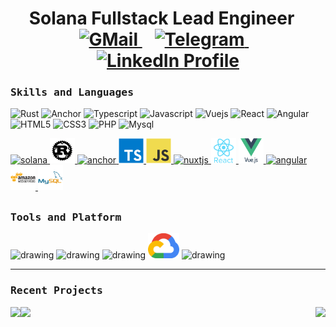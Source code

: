 <h1 align="center">
Solana Fullstack Lead Engineer
  &nbsp;&nbsp;
  <a href="mailto:topstack2021a@gmail.com">
    <img src="https://cdn-icons-png.flaticon.com/512/732/732200.png" alt="GMail" height="30" width="30">
  </a>
  &nbsp;&nbsp;
  <a href="mailto:topstack2021a@gmail.com">
    <img src="https://cdn-icons-png.flaticon.com/512/2111/2111646.png" alt="Telegram" height="30" width="30">
  </a>
  &nbsp;&nbsp;
  <a href="mailto:topstack2021a@gmail.com">
    <img src="https://www.vectorlogo.zone/logos/linkedin/linkedin-icon.svg" alt="LinkedIn Profile" height="30" width="30">
  </a>

</h1>


<h3><b><samp>Skills and Languages</samp></b></h3>

![Rust](https://img.shields.io/badge/Rust-ff0000?style=flat-square&logo=Rust&logoColor=white)
![Anchor](https://img.shields.io/badge/Anchor-ff0040?style=flat-square&logo=anchor&logoColor=white)
![Typescript](https://img.shields.io/badge/Typescript-ff0080?style=flat-square&logo=typescript&logoColor=white)
![Javascript](https://img.shields.io/badge/Javascript-ff00bf?style=flat-square&logo=javascript&logoColor=white)
![Vuejs](https://img.shields.io/badge/Vuejs-ff00ff?style=flat-square&logo=Vue.js&logoColor=white)
![React](https://img.shields.io/badge/React-bf00ff?style=flat-square&logo=React&logoColor=white)
![Angular](https://img.shields.io/badge/Angular-8000ff?style=flat-square&logo=Angular&logoColor=white)
![HTML5](https://img.shields.io/badge/HTML5-4000ff?style=flat-square&logo=HTML5&logoColor=white)
![CSS3](https://img.shields.io/badge/CSS3-0000ff?style=flat-square&logo=CSS3&logoColor=white)
![PHP](https://img.shields.io/badge/PHP-0040ff?style=flat-square&logo=php&logoColor=white)
![Mysql](https://img.shields.io/badge/Mysql-0080ff?style=flat-square&logo=mysql&logoColor=white)


<p align="left"> 
    <a href="https://solana.com/" target="_blank" rel="noreferrer"> <img src="https://raw.githubusercontent.com/trustwallet/assets/master/blockchains/solana/info/logo.png" alt="solana" width="40" height="40"/> </a> 
    <a href="https://www.rust-lang.org" target="_blank" rel="noreferrer"> <img src="https://raw.githubusercontent.com/devicons/devicon/master/icons/rust/rust-plain.svg" alt="rust" width="40" height="40"/> </a> 
    <a href="https://github.com/project-serum/anchor" target="_blank" rel="noreferrer"> <img src="https://camo.githubusercontent.com/0542190d13e5a50f7d601abc4bfde84cf02af2ca786af519e78411f43f3ca9c0/68747470733a2f2f6d656469612e646973636f72646170702e6e65742f6174746163686d656e74732f3831333434343531343934393130333635382f3839303237383532303535333630333039322f6578706f72742e706e673f77696474683d373436266865696768743d373436" alt="anchor" width="40" height="40"/> </a> 
    <a href="https://www.typescriptlang.org/" target="_blank" rel="noreferrer"> <img src="https://raw.githubusercontent.com/devicons/devicon/master/icons/typescript/typescript-original.svg" alt="typescript" width="40" height="40"/> </a>
    <a href="https://developer.mozilla.org/en-US/docs/Web/JavaScript" target="_blank" rel="noreferrer"> <img src="https://raw.githubusercontent.com/devicons/devicon/master/icons/javascript/javascript-original.svg" alt="javascript" width="40" height="40"/> </a>  
    <a href="https://nuxtjs.org/" target="_blank" rel="noreferrer"> <img src="https://www.vectorlogo.zone/logos/nuxtjs/nuxtjs-icon.svg" alt="nuxtjs" width="40" height="40"/> </a> 
    <a href="https://reactjs.org/" target="_blank" rel="noreferrer"> <img src="https://raw.githubusercontent.com/devicons/devicon/master/icons/react/react-original-wordmark.svg" alt="react" width="40" height="40"/> </a> 
    <a href="https://vuejs.org/" target="_blank" rel="noreferrer"> <img src="https://raw.githubusercontent.com/devicons/devicon/master/icons/vuejs/vuejs-original-wordmark.svg" alt="vuejs" width="40" height="40"/> </a> 
    <a href="https://angular.io" target="_blank" rel="noreferrer"> <img src="https://angular.io/assets/images/logos/angular/angular.svg" alt="angular" width="40" height="40"/> </a> 
    <a href="https://aws.amazon.com" target="_blank" rel="noreferrer"> <img src="https://raw.githubusercontent.com/devicons/devicon/master/icons/amazonwebservices/amazonwebservices-original-wordmark.svg" alt="aws" width="40" height="40"/> </a> 
    <a href="https://www.mysql.com/" target="_blank" rel="noreferrer"> <img src="https://raw.githubusercontent.com/devicons/devicon/master/icons/mysql/mysql-original-wordmark.svg" alt="mysql" width="40" height="40"/> </a> 
    
</p>

##

<h3><b><samp>Tools and Platform</samp></b></h3>

<span>
<img src="https://cdn-icons-png.flaticon.com/512/5969/5969282.png" alt="drawing" width="50"/>
<img src="https://cdn-icons-png.flaticon.com/512/0/747.png" alt="drawing" width="50"/>
<img src="https://github.com/amandewatnitrr/amandewatnitrr/blob/main/imgs/visual-studio-code.svg" alt="drawing" width="40"/>
<img src="https://github.com/amandewatnitrr/amandewatnitrr/blob/main/imgs/google-cloud-1.svg" alt="drawing" width="50"/>
<img src="https://github.com/amandewatnitrr/amandewatnitrr/blob/main/imgs/git-icon.svg" alt="drawing" width="40"/>
</span>
<hr>

<h3><b><samp>Recent Projects</samp></b></h3>

<p>
<a href="https://github.com/CropperFinance/cropper_instructions">
  <img align="left" src="https://github-readme-stats.vercel.app/api/pin/?username=CropperFinance&repo=cropper_instructions&show_owner=true&theme=outrun" />
</a>
<a href="https://github.com/SolanaEngineer/vovo-finance-protocol">
  <img align="right" src="https://github-readme-stats.vercel.app/api/pin/?username=SolanaEngineer&repo=vovo-finance-protocol&show_owner=true&theme=outrun" />
</a>
</p>

<p>
<a href="https://github.com/SolanaEngineer/token-list">
  <img align="left" src="https://github-readme-stats.vercel.app/api/pin/?username=SolanaEngineer&repo=token-list&show_owner=true&theme=outrun" />
</a>
</p>
<!-- 
## <p align="center"><h4 align="center"><samp> An IoT Developer, An Open Source Contributor, Cloud Architecture ☁ & A Competitive Programmer </samp></h4></p>

<div>
<img align="right" src="https://github.com/amandewatnitrr/amandewatnitrr/blob/main/terminal.gif" width="40%"/>
  <br>

- 👷 <samp>Currently pursuing B.Tech in Electrical Engrineering(2018-2022) from National Institute of Technology Raipur
- 🔭 <samp>Diploma in Computer Applications from C.V.Raman University(2020) - 83.85%
- ✍🏻 <samp>Core Member of IEEE Bombay Section Technical and Professional Committee (August 2020 - May 2022)
- 🧑🏽 <samp>Founder of Hack Club NITRR (October 2021 - Present)
- 👨🏻‍💻 <samp>Head Coordinator at Turing Club of Programmers, NIT Raipur.
- 🥇 <samp>Runner Up Robothon_1.0(March 2020) || Runner Up Apscript Hackathon(Febrruary 2021) || E-Ujjwala Hackathon Finalists(August 2020)
- 💼 <samp>I’m looking for **Internship/Full-Time(PPO)** Opportunities/roles.
- 💬 <samp>Ask me about IoT/Arduino/Raspberry-Pi/PHP-Dev/Cloud Architecture
- 🤔 <samp>I’m looking for help with how to excel in Competitive Programming
- ⚡ <samp>Fun fact: I am kinda boring and sometimes dumb though, but I am a determined guy.
- ♟ <samp>I play a lot of chess, and I am 1400-1500 rated on chess.com.
</div>

```golang
package main

import (
	"fmt"
)

type Bio map[string]string

func main() {
	for k, v := range GetBio() {
		fmt.Printf("%+v: %+v\n", k, v)
	}
}

func GetBio() Bio {
	return Bio{
		"- ⚡ Quick bio:":                    "A kind of metalHead-melomaniac-gearAddict-amateurMusician-traveler-foodLover-gamer-coder-programmer-catLover-sportsAficionado hybrid",
		"- 🔭 I’m currently working on":      "Tredicom as a Senior Software Developer --- UAdeC as a Part Time Teacher",
		"- 🌱 I’m currently learning":        "Golang, MongoDB, RabbitMQ, K8s, GCP (Tech stack from my company) --- Sharpening my Front End Skills for the MERN stack (Personal goal)",
		"- 👯 I’m looking to collaborate on": "Python, Golang and Docker related projects",
		"- 🤔 I’m looking for help with":     "Anything related to what I am currently learning 😅",
		"- 💬 Ask me about":                  "Python, PHP, Laravel, SQL, Software Design & Architecture, Web-Dev and SEO",
		"- 📫 How to reach me:":              "https://github.com/AnhellO#you-can-reach-me-at-alien",
	}
}
```

<hr> -->
